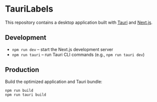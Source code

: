 # TauriLabels

This repository contains a desktop application built with [Tauri](https://tauri.app/) and [Next.js](https://nextjs.org/).

## Development

- `npm run dev` – start the Next.js development server
- `npm run tauri` – run Tauri CLI commands (e.g., `npm run tauri dev`)

## Production

Build the optimized application and Tauri bundle:

```bash
npm run build
npm run tauri build
```
